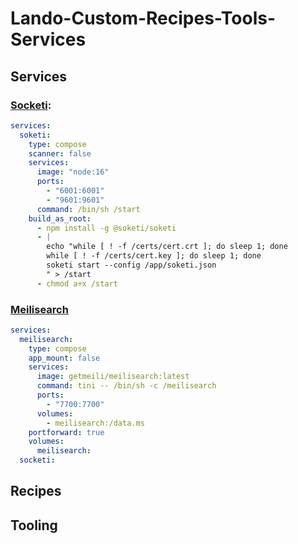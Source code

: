 # Lando-Custom-Recipes-Tools-Services

## Services

### [Socketi](https://docs.soketi.app/):
```yaml
services:
  soketi:
    type: compose
    scanner: false
    services:
      image: "node:16"
      ports:
        - "6001:6001"
        - "9601:9601"
      command: /bin/sh /start
    build_as_root:
      - npm install -g @soketi/soketi
      - |
        echo "while [ ! -f /certs/cert.crt ]; do sleep 1; done
        while [ ! -f /certs/cert.key ]; do sleep 1; done
        soketi start --config /app/soketi.json
        " > /start
      - chmod a+x /start
```

### [Meilisearch](https://www.meilisearch.com/)
```yaml
services:
  meilisearch:
    type: compose
    app_mount: false
    services:
      image: getmeili/meilisearch:latest
      command: tini -- /bin/sh -c /meilisearch
      ports:
        - "7700:7700"
      volumes:
        - meilisearch:/data.ms
    portforward: true
    volumes:
      meilisearch:
  socketi:
```

## Recipes

## Tooling
